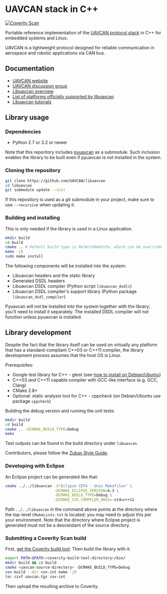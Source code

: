 UAVCAN stack in C++
===================

[![Coverity Scan](https://scan.coverity.com/projects/1513/badge.svg)](https://scan.coverity.com/projects/1513)

Portable reference implementation of the [UAVCAN protocol stack](http://uavcan.org) in C++ for embedded systems
and Linux.

UAVCAN is a lightweight protocol designed for reliable communication in aerospace and robotic applications via CAN bus.

## Documentation

* [UAVCAN website](http://uavcan.org)
* [UAVCAN discussion group](https://groups.google.com/forum/#!forum/uavcan)
* [Libuavcan overview](http://uavcan.org/Libuavcan)
* [List of platforms officially supported by libuavcan](http://uavcan.org/List_of_platforms_officially_supported_by_libuavcan)
* [Libuavcan tutorials](http://uavcan.org/Libuavcan_tutorials)

## Library usage

### Dependencies

* Python 2.7 or 3.2 or newer

Note that this reporitory includes [pyuavcan](http://uavcan.org/Pyuavcan) as a submodule.
Such inclusion enables the library to be built even if pyuavcan is not installed in the system.

### Cloning the repository

```bash
git clone https://github.com/UAVCAN/libuavcan
cd libuavcan
git submodule update --init
```

If this repository is used as a git submodule in your project, make sure to use `--recursive` when updating it.

### Building and installing

This is only needed if the library is used in a Linux application.

```bash
mkdir build
cd build
cmake .. # Default build type is RelWithDebInfo, which can be overriden if needed.
make -j8
sudo make install
```

The following components will be installed into the system:

* Libuavcan headers and the static library
* Generated DSDL headers
* Libuavcan DSDL compiler (Python script `libuavcan_dsdlc`)
* Libuavcan DSDL compiler's support library (Python package `libuavcan_dsdl_compiler`)

Pyuavcan will not be installed into the system together with the library; you'll need to install it separately.
The installed DSDL compiler will not function unless pyuavcan is installed.

## Library development

Despite the fact that the library itself can be used on virtually any platform that has a standard-compliant
C++03 or C++11 compiler, the library development process assumes that the host OS is Linux.

Prerequisites:

* Google test library for C++ - gtest (see [how to install on Debian/Ubuntu](http://stackoverflow.com/questions/13513905/how-to-properly-setup-googletest-on-linux))
* C++03 *and* C++11 capable compiler with GCC-like interface (e.g. GCC, Clang)
* CMake 2.8+
* Optional: static analysis tool for C++ - cppcheck (on Debian/Ubuntu use package `cppcheck`)

Building the debug version and running the unit tests:
```bash
mkdir build
cd build
cmake .. -DCMAKE_BUILD_TYPE=Debug
make
```

Test outputs can be found in the build directory under `libuavcan`.

Contributors, please follow the [Zubax Style Guide](https://github.com/Zubax/zubax_style_guide).

### Developing with Eclipse

An Eclipse project can be generated like that:

```bash
cmake ../../libuavcan -G"Eclipse CDT4 - Unix Makefiles" \
                      -DCMAKE_ECLIPSE_VERSION=4.3 \
                      -DCMAKE_BUILD_TYPE=Debug \
                      -DCMAKE_CXX_COMPILER_ARG1=-std=c++11
```

Path `../../libuavcan` in the command above points at the directory where the top-level `CMakeLists.txt` is located;
you may need to adjust this per your environment.
Note that the directory where Eclipse project is generated must not be a descendant of the source directory.

### Submitting a Coverity Scan build

First, [get the Coverity build tool](https://scan.coverity.com/download?tab=cxx). Then build the library with it:

```bash
export PATH=$PATH:<coverity-build-tool-directory>/bin/
mkdir build && cd build
cmake <uavcan-source-directory> -DCMAKE_BUILD_TYPE=Debug
cov-build --dir cov-int make -j8
tar czvf uavcan.tgz cov-int
```

Then upload the resulting archive to Coverity.
